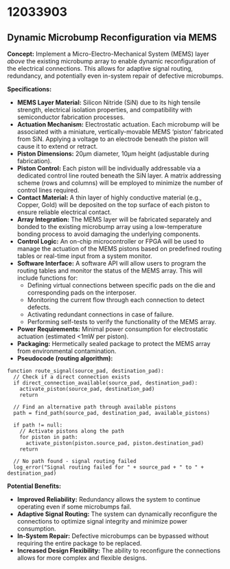 # 12033903

## Dynamic Microbump Reconfiguration via MEMS

**Concept:** Implement a Micro-Electro-Mechanical System (MEMS) layer *above* the existing microbump array to enable dynamic reconfiguration of the electrical connections. This allows for adaptive signal routing, redundancy, and potentially even in-system repair of defective microbumps.

**Specifications:**

*   **MEMS Layer Material:** Silicon Nitride (SiN) due to its high tensile strength, electrical isolation properties, and compatibility with semiconductor fabrication processes.
*   **Actuation Mechanism:** Electrostatic actuation. Each microbump will be associated with a miniature, vertically-movable MEMS ‘piston’ fabricated from SiN. Applying a voltage to an electrode beneath the piston will cause it to extend or retract.
*   **Piston Dimensions:** 20µm diameter, 10µm height (adjustable during fabrication).
*   **Piston Control:** Each piston will be individually addressable via a dedicated control line routed beneath the SiN layer.  A matrix addressing scheme (rows and columns) will be employed to minimize the number of control lines required.
*   **Contact Material:**  A thin layer of highly conductive material (e.g., Copper, Gold) will be deposited on the top surface of each piston to ensure reliable electrical contact.
*   **Array Integration:** The MEMS layer will be fabricated separately and bonded to the existing microbump array using a low-temperature bonding process to avoid damaging the underlying components.
*   **Control Logic:** An on-chip microcontroller or FPGA will be used to manage the actuation of the MEMS pistons based on predefined routing tables or real-time input from a system monitor.
*   **Software Interface:** A software API will allow users to program the routing tables and monitor the status of the MEMS array. This will include functions for:
    *   Defining virtual connections between specific pads on the die and corresponding pads on the interposer.
    *   Monitoring the current flow through each connection to detect defects.
    *   Activating redundant connections in case of failure.
    *   Performing self-tests to verify the functionality of the MEMS array.
*   **Power Requirements:**  Minimal power consumption for electrostatic actuation (estimated <1mW per piston).
*   **Packaging:** Hermetically sealed package to protect the MEMS array from environmental contamination.
*   **Pseudocode (routing algorithm):**

```
function route_signal(source_pad, destination_pad):
  // Check if a direct connection exists
  if direct_connection_available(source_pad, destination_pad):
    activate_piston(source_pad, destination_pad)
    return

  // Find an alternative path through available pistons
  path = find_path(source_pad, destination_pad, available_pistons)

  if path != null:
    // Activate pistons along the path
    for piston in path:
      activate_piston(piston.source_pad, piston.destination_pad)
    return

  // No path found - signal routing failed
  log_error("Signal routing failed for " + source_pad + " to " + destination_pad)
```

**Potential Benefits:**

*   **Improved Reliability:**  Redundancy allows the system to continue operating even if some microbumps fail.
*   **Adaptive Signal Routing:**  The system can dynamically reconfigure the connections to optimize signal integrity and minimize power consumption.
*   **In-System Repair:**  Defective microbumps can be bypassed without requiring the entire package to be replaced.
*   **Increased Design Flexibility:**  The ability to reconfigure the connections allows for more complex and flexible designs.